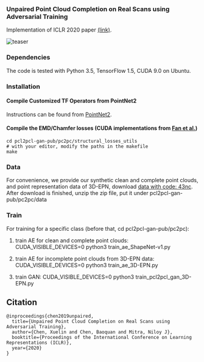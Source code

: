 ### Unpaired Point Cloud Completion on Real Scans using Adversarial Training

Implementation of ICLR 2020 paper <a href="https://arxiv.org/abs/1904.00069" target="_blank">(link)</a>.

![teaser](./doc/teaser.png)

### Dependencies
The code is tested with Python 3.5, TensorFlow 1.5, CUDA 9.0 on Ubuntu. 

### Installation
#### Compile Customized TF Operators from PointNet2
Instructions can be found from <a href="https://github.com/charlesq34/pointnet2" target="_blank">PointNet2</a>.
#### Compile the EMD/Chamfer losses (CUDA implementations from <a href="https://github.com/charlesq34/pointnet2" target="_blank">Fan et al.</a>)
    cd pcl2pcl-gan-pub/pc2pc/structural_losses_utils
    # with your editor, modify the paths in the makefile
    make

### Data
For convenience, we provide our synthetic clean and complete point clouds, and point representation data of 3D-EPN, download <a href="https://pan.baidu.com/s/1POR9sHOSo1qfMT-oqkHXyQ" target="_blank">data with code: 43nc</a>.
After download is finished, unzip the zip file, put it under pcl2pcl-gan-pub/pc2pc/data

### Train
For training for a specific class (before that, cd pcl2pcl-gan-pub/pc2pc):
1. train AE for clean and complete point clouds:
    CUDA_VISIBLE_DEVICES=0 python3 train_ae_ShapeNet-v1.py

2. train AE for incomplete point clouds from 3D-EPN data:
    CUDA_VISIBLE_DEVICES=0 python3 train_ae_3D-EPN.py

3. train GAN:
    CUDA_VISIBLE_DEVICES=0 python3 train_pcl2pcl_gan_3D-EPN.py

## Citation
```
@inproceedings{chen2019unpaired,
  title={Unpaired Point Cloud Completion on Real Scans using Adversarial Training},
  author={Chen, Xuelin and Chen, Baoquan and Mitra, Niloy J},
  booktitle={Proceedings of the International Conference on Learning Representations (ICLR)},
  year={2020}
}
```
